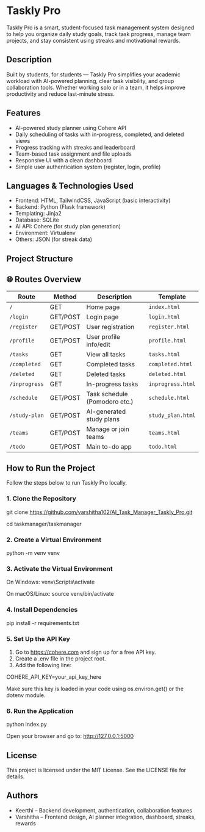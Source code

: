 # Taskly Pro

Taskly Pro is a smart, student-focused task management system designed to help you organize daily study goals, track task progress, manage team projects, and stay consistent using streaks and motivational rewards.

## Description

Built by students, for students — Taskly Pro simplifies your academic workload with AI-powered planning, clear task visibility, and group collaboration tools. Whether working solo or in a team, it helps improve productivity and reduce last-minute stress.

## Features

- AI-powered study planner using Cohere API
- Daily scheduling of tasks with in-progress, completed, and deleted views
- Progress tracking with streaks and leaderboard
- Team-based task assignment and file uploads
- Responsive UI with a clean dashboard
- Simple user authentication system (register, login, profile)

## Languages & Technologies Used

- Frontend: HTML, TailwindCSS, JavaScript (basic interactivity)
- Backend: Python (Flask framework)
- Templating: Jinja2
- Database: SQLite
- AI API: Cohere (for study plan generation)
- Environment: Virtualenv
- Others: JSON (for streak data)

## Project Structure

## 🌐 Routes Overview

| Route              | Method | Description                         | Template          |
|-------------------|--------|-------------------------------------|-------------------|
| `/`               | GET    | Home page                           | `index.html`      |
| `/login`          | GET/POST | Login page                        | `login.html`      |
| `/register`       | GET/POST | User registration                  | `register.html`   |
| `/profile`        | GET/POST | User profile info/edit             | `profile.html`    |
| `/tasks`          | GET    | View all tasks                      | `tasks.html`      |
| `/completed`      | GET    | Completed tasks                     | `completed.html`  |
| `/deleted`        | GET    | Deleted tasks                       | `deleted.html`    |
| `/inprogress`     | GET    | In-progress tasks                   | `inprogress.html` |
| `/schedule`       | GET/POST | Task schedule (Pomodoro etc.)     | `schedule.html`   |
| `/study-plan`     | GET/POST | AI-generated study plans          | `study_plan.html` |
| `/teams`          | GET/POST | Manage or join teams              | `teams.html`      |
| `/todo`           | GET/POST | Main to-do app                    | `todo.html`       |



## How to Run the Project

Follow the steps below to run Taskly Pro locally.

### 1. Clone the Repository

git clone https://github.com/varshitha102/AI_Task_Manager_Taskly_Pro.git


cd taskmanager/taskmanager

### 2. Create a Virtual Environment

python -m venv venv

### 3. Activate the Virtual Environment

On Windows:
venv\Scripts\activate

On macOS/Linux:
source venv/bin/activate

### 4. Install Dependencies

pip install -r requirements.txt

### 5. Set Up the API Key

1. Go to https://cohere.com and sign up for a free API key.
2. Create a .env file in the project root.
3. Add the following line:

COHERE_API_KEY=your_api_key_here

Make sure this key is loaded in your code using os.environ.get() or the dotenv module.

### 6. Run the Application

python index.py

Open your browser and go to: http://127.0.0.1:5000

## License

This project is licensed under the MIT License. See the LICENSE file for details.

## Authors

- Keerthi – Backend development, authentication, collaboration features
- Varshitha – Frontend design, AI planner integration, dashboard, streaks, rewards
